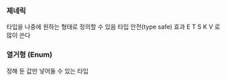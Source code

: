 ### 제네릭 
타입을 나중에 원하는 형태로 정의할 수 있음
타입 안전(type safe) 효과
E T S K V 로 많이 쓴다

### 열거형 (Enum) 
정해 둔 값만 넣어둘 수 있는 타입
